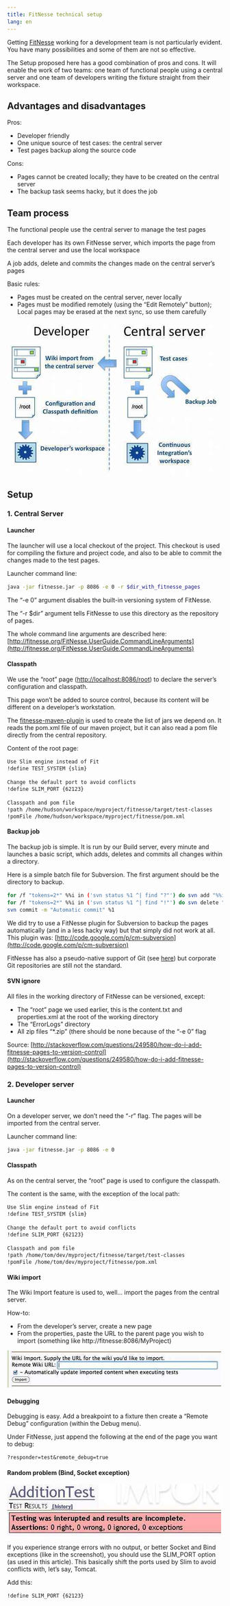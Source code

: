 ```yaml
---
title: FitNesse technical setup
lang: en
---
```


Getting [FitNesse](http://fitnesse.org) working for a development team is not particularly evident. You have many possibilities and some of them are not so effective.

The Setup proposed here has a good combination of pros and cons. It will enable the work of two teams: one team of functional people using a central server and one team of developers writing the fixture straight from their workspace.

## Advantages and disadvantages

Pros:

- Developer friendly
- One unique source of test cases: the central server
- Test pages backup along the source code

Cons:

- Pages cannot be created locally; they have to be created on the central server
- The backup task seems hacky, but it does the job

## Team process

The functional people use the central server to manage the test pages

Each developer has its own FitNesse server, which imports the page from the central server and use the local workspace

A job adds, delete and commits the changes made on the central server’s pages

Basic rules:

- Pages must be created on the central server, never locally
- Pages must be modified remotely (using the “Edit Remotely” button); Local pages may be erased at the next sync, so use them carefully

![](/assets/images/posts/fitnesse-schema_resized2.jpg)

## Setup

### 1. Central Server

#### Launcher

The launcher will use a local checkout of the project. This checkout is used for compiling the fixture and project code, and also to be able to commit the changes made to the test pages.

Launcher command line:

```bash
java -jar fitnesse.jar -p 8086 -e 0 -r $dir_with_fitnesse_pages
```

The “-e 0” argument disables the built-in versioning system of FitNesse.

The “-r $dir” argument tells FitNesse to use this directory as the repository of pages.

The whole command line arguments are described here: [http://fitnesse.org/FitNesse.UserGuide.CommandLineArguments](http://fitnesse.org/FitNesse.UserGuide.CommandLineArguments)

#### Classpath

We use the “root” page ([http://localhost:8086/root](http://localhost:8086/root)) to declare the server’s configuration and classpath.

This page won’t be added to source control, because its content will be different on a developer’s workstation.

The [fitnesse-maven-plugin](https://github.com/joel1di1/fitnesse-maven-classpath) is used to create the list of jars we depend on. It reads the pom.xml file of our maven project, but it can also read a pom file directly from the central repository.

Content of the root page:

```
Use Slim engine instead of Fit
!define TEST_SYSTEM {slim}

Change the default port to avoid conflicts
!define SLIM_PORT {62123}

Classpath and pom file
!path /home/hudson/workspace/myproject/fitnesse/target/test-classes
!pomFile /home/hudson/workspace/myproject/fitnesse/pom.xml
```

#### Backup job

The backup job is simple. It is run by our Build server, every minute and launches a basic script, which adds, deletes and commits all changes within a directory.

Here is a simple batch file for Subversion.
The first argument should be the directory to backup.

```bash
for /f "tokens=2*" %%i in ('svn status %1 ^| find "?"') do svn add "%%i"
for /f "tokens=2*" %%i in ('svn status %1 ^| find "!"') do svn delete "%%i"
svn commit -m "Automatic commit" %1
```

We did try to use a FitNesse plugin for Subversion to backup the pages automatically (and in a less hacky way) but that simply did not work at all. This plugin was: [http://code.google.com/p/cm-subversion](http://code.google.com/p/cm-subversion)

FitNesse has also a pseudo-native support of Git (see [here](http://fitnesse.org/FitNesse.UserGuide.SourceCodeControl.GitPlugin)) but corporate Git repositories are still not the standard.

#### SVN ignore

All files in the working directory of FitNesse can be versioned, except:

- The “root” page we used earlier, this is the content.txt and properties.xml at the root of the working directory
- The “ErrorLogs” directory
- All zip files “\*.zip” (there should be none because of the “-e 0” flag

Source: [http://stackoverflow.com/questions/249580/how-do-i-add-fitnesse-pages-to-version-control](http://stackoverflow.com/questions/249580/how-do-i-add-fitnesse-pages-to-version-control)

### 2. Developer server

#### Launcher

On a developer server, we don’t need the “-r” flag. The pages will be imported from the central server.

Launcher command line:

```bash
java -jar fitnesse.jar -p 8086 -e 0
```

#### Classpath

As on the central server, the “root” page is used to configure the classpath.

The content is the same, with the exception of the local path:

```
Use Slim engine instead of Fit
!define TEST_SYSTEM {slim}

Change the default port to avoid conflicts
!define SLIM_PORT {62123}

Classpath and pom file
!path /home/tom/dev/myproject/fitnesse/target/test-classes
!pomFile /home/tom/dev/myproject/fitnesse/pom.xml
```

#### Wiki import

The Wiki Import feature is used to, well... import the pages from the central server.

How-to:

- From the developer’s server, create a new page
- From the properties, paste the URL to the parent page you wish to import (something like http://fitnesse:8086/MyProject)

![](/assets/images/posts/fitnesse_wiki_import.jpg)

#### Debugging

Debugging is easy. Add a breakpoint to a fixture then create a “Remote Debug” configuration (within the Debug menu).

Under FitNesse, just append the following at the end of the page you want to debug:

```
?responder=test&remote_debug=true
```

#### Random problem (Bind, Socket exception)

![](/assets/images/posts/fitnesse_error.jpg)

If you experience strange errors with no output, or better Socket and Bind exceptions (like in the screenshot), you should use the SLIM_PORT option (as used in this article). This basically shift the ports used by Slim to avoid conflicts with, let’s say, Tomcat.

Add this:

```
!define SLIM_PORT {62123}
```
